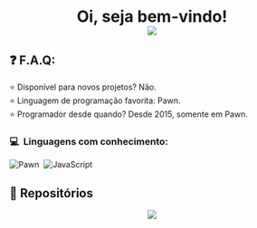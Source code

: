 # <p align="center">Oi, seja bem-vindo!<br /><img src="https://komarev.com/ghpvc/?username=LuzsSources1619&color=yellow&style=flat-square&label=Profile+Views" /></p>

## ❓ F.A.Q:
⭐ Disponível para novos projetos? Não.<br>
⭐ Linguagem de programação favorita: Pawn.<br>
⭐ Programador desde quando? Desde 2015, somente em Pawn.

### 💻 &nbsp;Linguagens com conhecimento:
![Pawn](https://img.shields.io/badge/pawn-%23323330.svg?style=for-the-badge&logo=pawn&logoColor=yellow)&nbsp;
![JavaScript](https://img.shields.io/badge/javascript-%23323330.svg?style=for-the-badge&logo=javascript&logoColor=yellow)&nbsp;

## 📂 Repositórios

<p align="center">
	<a href="https://github.com/ScreamScripts/ScreamScripts">
		<img align="center" src="https://github-readme-stats.vercel.app/api/pin/?username=ScreamScripts&repo=LuzsSources&hide_border=true&theme=yellow&show_icons=true" />
	</a>
</p>

